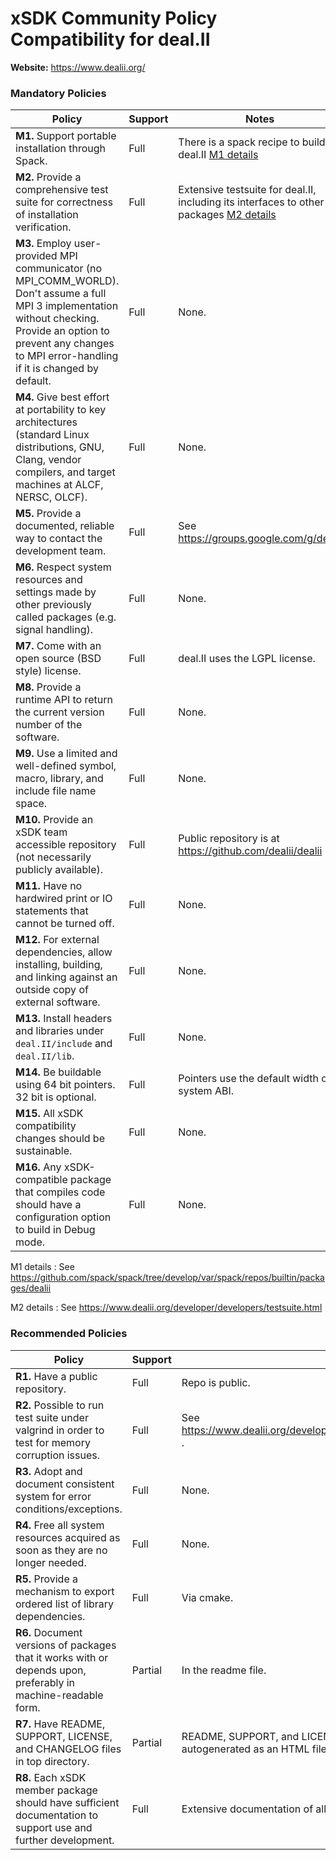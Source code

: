 # xSDK Community Policy Compatibility for deal.II

**Website:** https://www.dealii.org/

### Mandatory Policies

| Policy                 |Support| Notes                   |
|------------------------|-------|-------------------------|
|**M1.** Support portable installation through Spack. |Full| There is a spack recipe to build deal.II [M1 details](#m1-details)|
|**M2.** Provide a comprehensive test suite for correctness of installation verification. |Full| Extensive testsuite for deal.II, including its interfaces to other packages [M2 details](#m2-details)|
|**M3.** Employ user-provided MPI communicator (no MPI_COMM_WORLD). Don't assume a full MPI 3 implementation without checking. Provide an option to prevent any changes to MPI error-handling if it is changed by default. |Full| None. |
|**M4.** Give best effort at portability to key architectures (standard Linux distributions, GNU, Clang, vendor compilers, and target machines at ALCF, NERSC, OLCF). |Full| None. |
|**M5.** Provide a documented, reliable way to contact the development team. |Full| See https://groups.google.com/g/dealii |
|**M6.** Respect system resources and settings made by other previously called packages (e.g. signal handling). |Full| None. |
|**M7.** Come with an open source (BSD style) license. |Full| deal.II uses the LGPL license. |
|**M8.** Provide a runtime API to return the current version number of the software. |Full| None. |
|**M9.** Use a limited and well-defined symbol, macro, library, and include file name space. |Full| None. |
|**M10.** Provide an xSDK team accessible repository (not necessarily publicly available). |Full| Public repository is at https://github.com/dealii/dealii  |
|**M11.** Have no hardwired print or IO statements that cannot be turned off. |Full| None. |
|**M12.** For external dependencies, allow installing, building, and linking against an outside copy of external software. |Full| None. |
|**M13.** Install headers and libraries under `deal.II/include` and `deal.II/lib`. |Full| None. |
|**M14.** Be buildable using 64 bit pointers. 32 bit is optional. |Full| Pointers use the default width of a system ABI. |
|**M15.** All xSDK compatibility changes should be sustainable. |Full| None. |
|**M16.** Any xSDK-compatible package that compiles code should have a configuration option to build in Debug mode. |Full| None. |

M1 details <a id="m1-details"></a>:
See https://github.com/spack/spack/tree/develop/var/spack/repos/builtin/packages/dealii

M2 details <a id="m2-details"></a>:
See https://www.dealii.org/developer/developers/testsuite.html

### Recommended Policies

| Policy                 |Support| Notes                   |
|------------------------|-------|-------------------------|
|**R1.** Have a public repository. |Full| Repo is public. |
|**R2.** Possible to run test suite under valgrind in order to test for memory corruption issues. |Full| See https://www.dealii.org/developer/developers/testsuite.html#memcheck . |
|**R3.** Adopt and document consistent system for error conditions/exceptions. |Full| None. |
|**R4.** Free all system resources acquired as soon as they are no longer needed. |Full| None. |
|**R5.** Provide a mechanism to export ordered list of library dependencies. |Full| Via cmake. |
|**R6.** Document versions of packages that it works with or depends upon, preferably in machine-readable form.  |Partial| In the readme file. |
|**R7.** Have README, SUPPORT, LICENSE, and CHANGELOG files in top directory.  |Partial| README, SUPPORT, and LICENSE yes. The CHANGELOG is autogenerated as an HTML file from other information |
|**R8.** Each xSDK member package should have sufficient documentation to support use and further development.  |Full| Extensive documentation of all aspects. |